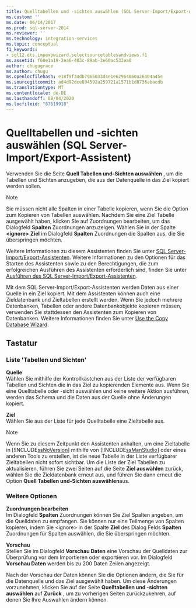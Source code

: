 ```yaml
---
title: Quelltabellen und -sichten auswählen (SQL Server-Import/Export-Assistent) | Microsoft-Dokumentation
ms.custom: ''
ms.date: 06/14/2017
ms.prod: sql-server-2014
ms.reviewer: ''
ms.technology: integration-services
ms.topic: conceptual
f1_keywords:
- sql12.dts.impexpwizard.selectsourcetablesandviews.f1
ms.assetid: f60e1a19-2ea6-403c-89ab-3e60ac533ea0
author: chugugrace
ms.author: chugu
ms.openlocfilehash: e18f9f34db7965033d4e1e62964060a26404a45e
ms.sourcegitcommit: ad4d92dce894592a259721a1571b1d8736abacdb
ms.translationtype: MT
ms.contentlocale: de-DE
ms.lasthandoff: 08/04/2020
ms.locfileid: "87619918"
---
```

# <a name="select-source-tables-and-views-sql-server-import-and-export-wizard"></a>Quelltabellen und -sichten auswählen (SQL Server-Import/Export-Assistent)
  Verwenden Sie die Seite **Quell Tabellen und-Sichten auswählen** , um die Tabellen und Sichten anzugeben, die aus der Datenquelle in das Ziel kopiert werden sollen.  
  
> [!NOTE]  
>  Sie müssen nicht alle Spalten in einer Tabelle kopieren, wenn Sie die Option zum Kopieren von Tabellen auswählen. Nachdem Sie eine Ziel Tabelle ausgewählt haben, klicken Sie auf Zuordnungen bearbeiten, um das Dialogfeld **Spalten** Zuordnungen anzuzeigen. Wählen Sie in der Spalte **\<ignore>** **Ziel** im Dialogfeld **Spalten** Zuordnungen die Spalten aus, die Sie überspringen möchten.  
  
 Weitere Informationen zu diesem Assistenten finden Sie unter [SQL Server-Import/Export-Assistenten](import-and-export-data-with-the-sql-server-import-and-export-wizard.md). Weitere Informationen zu den Optionen für das Starten des Assistenten sowie zu den Berechtigungen, die zum erfolgreichen Ausführen des Assistenten erforderlich sind, finden Sie unter [Ausführen des SQL Server-Import/Export-Assistenten](start-the-sql-server-import-and-export-wizard.md).  
  
 Mit dem SQL Server-Import/Export-Assistenten werden Daten aus einer Quelle in ein Ziel kopiert. Mit dem Assistenten können auch eine Zieldatenbank und Zieltabellen erstellt werden. Wenn Sie jedoch mehrere Datenbanken, Tabellen oder andere Datenbankobjekte kopieren müssen, verwenden Sie stattdessen den Assistenten zum Kopieren von Datenbanken. Weitere Informationen finden Sie unter [Use the Copy Database Wizard](../../relational-databases/databases/use-the-copy-database-wizard.md).  
  
## <a name="options"></a>Tastatur  
  
### <a name="tables-and-views-list"></a>Liste 'Tabellen und Sichten'  
 **Quelle**  
 Wählen Sie mithilfe der Kontrollkästchen aus der Liste der verfügbaren Tabellen und Sichten die in das Ziel zu kopierenden Elemente aus. Wenn Sie eine Quelltabelle oder -sicht auswählen und keine weitere Aktion ausführen, werden das Schema und die Daten aus der Quelle ohne Änderungen kopiert.  
  
 **Ziel**  
 Wählen Sie aus der Liste für jede Quelltabelle eine Zieltabelle aus.  
  
> [!NOTE]  
>  Wenn Sie zu diesem Zeitpunkt den Assistenten anhalten, um eine Zieltabelle in [!INCLUDE[ssNoVersion](../../includes/ssnoversion-md.md)] mithilfe von [!INCLUDE[ssManStudio](../../includes/ssmanstudio-md.md)] oder eines anderen Tools zu erstellen, ist die neue Tabelle in der Liste verfügbarer Zieltabellen nicht sofort sichtbar. Um die Liste der Ziel Tabellen zu aktualisieren, führen Sie zwei Seiten auf die Seite **Ziel auswählen** zurück, wählen Sie die Zieldatenbank erneut aus, und führen Sie dann erneut die Option **Quell Tabellen und-Sichten auswählen**aus.  
  
### <a name="other-options"></a>Weitere Optionen  
 **Zuordnungen bearbeiten**  
 Im Dialogfeld **Spalten** Zuordnungen können Sie Ziel Spalten angeben, um die Quelldaten zu empfangen. Sie können nur eine Teilmenge von Spalten kopieren, indem Sie \<ignore> in der Spalte **Ziel** des Dialog Felds **Spalten** Zuordnungen für Spalten auswählen, die Sie überspringen möchten.  
  
 **Vorschau**  
 Stellen Sie im Dialogfeld **Vorschau Daten** eine Vorschau der Quelldaten zur Überprüfung vor dem Importieren oder exportieren vor. Im Dialogfeld **Vorschau Daten** werden bis zu 200 Daten Zeilen angezeigt.  
  
 Nach der Vorschau der Daten können Sie die Optionen ändern, die Sie für die Datenquelle und das Ziel ausgewählt haben. Um diese Änderungen vorzunehmen, klicken Sie auf der Seite **Quelltabellen und -sichten auswählen** auf **Zurück** , um zu vorherigen Seiten zurückzukehren, auf denen Sie Ihre Auswahlen ändern können.  
  
  
